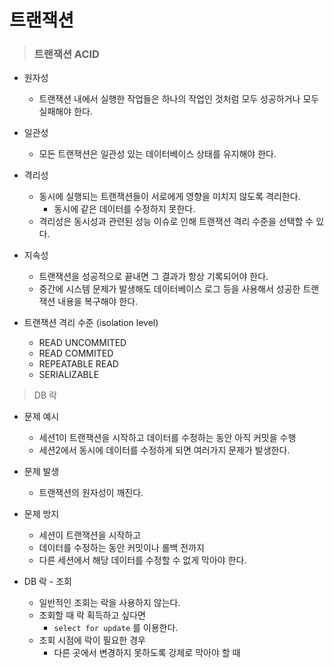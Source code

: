 # 트랜잭션

> ### 트랜잭션 ACID

- 원자성
  - 트랜잭션 내에서 실행한 작업들은 하나의 작업인 것처럼 모두 성공하거나 모두 실패해야 한다.
- 일관성
  - 모든 트랜잭션은 일관성 있는 데이터베이스 상태를 유지해야 한다.
- 격리성
  - 동시에 실행되는 트랜잭션들이 서로에게 영향을 미치지 않도록 격리한다.
    - 동시에 같은 데이터를 수정하지 못한다.
  - 격리성은 동시성과 관련된 성능 이슈로 인해 트랜잭션 격리 수준을 선택할 수 있다.
- 지속성
  - 트랜잭션을 성공적으로 끝내면 그 결과가 항상 기록되어야 한다.
  - 중간에 시스템 문제가 발생해도 데이터베이스 로그 등을 사용해서 성공한 트랜잭션 내용을 복구해야 한다.



- 트랜잭션 격리 수준 (isolation level)
  - READ UNCOMMITED
  - READ COMMITED
  - REPEATABLE READ
  - SERIALIZABLE


> DB 락

- 문제 예시
  - 세션1이 트랜잭션을 시작하고 데이터를 수정하는 동안 아직 커밋을 수행
  - 세션2에서 동시에 데이터를 수정하게 되면 여러가지 문제가 발생한다.
- 문제 발생
  - 트랜잭션의 원자성이 깨진다.
- 문제 방지
  - 세션이 트랜잭션을 시작하고 
  - 데이터를 수정하는 동안 커밋이나 롤백 전까지 
  - 다른 세션에서 해당 데이터를 수정할 수 없게 막아야 한다.


- DB 락 - 조회
  - 일반적인 조회는 락을 사용하지 않는다.
  - 조회할 때 락 획득하고 싶다면
    - `select for update` 를 이용한다.
  - 조회 시점에 락이 필요한 경우
    - 다른 곳에서 변경하지 못하도록 강제로 막아야 할 때